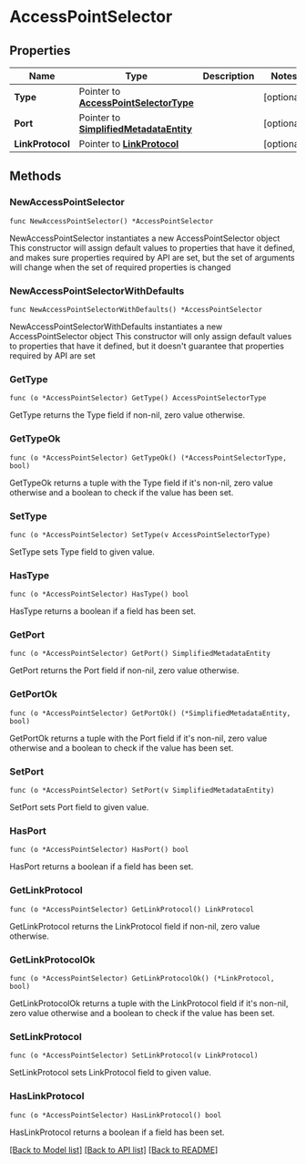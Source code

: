 # AccessPointSelector

## Properties

Name | Type | Description | Notes
------------ | ------------- | ------------- | -------------
**Type** | Pointer to [**AccessPointSelectorType**](AccessPointSelectorType.md) |  | [optional] 
**Port** | Pointer to [**SimplifiedMetadataEntity**](SimplifiedMetadataEntity.md) |  | [optional] 
**LinkProtocol** | Pointer to [**LinkProtocol**](LinkProtocol.md) |  | [optional] 

## Methods

### NewAccessPointSelector

`func NewAccessPointSelector() *AccessPointSelector`

NewAccessPointSelector instantiates a new AccessPointSelector object
This constructor will assign default values to properties that have it defined,
and makes sure properties required by API are set, but the set of arguments
will change when the set of required properties is changed

### NewAccessPointSelectorWithDefaults

`func NewAccessPointSelectorWithDefaults() *AccessPointSelector`

NewAccessPointSelectorWithDefaults instantiates a new AccessPointSelector object
This constructor will only assign default values to properties that have it defined,
but it doesn't guarantee that properties required by API are set

### GetType

`func (o *AccessPointSelector) GetType() AccessPointSelectorType`

GetType returns the Type field if non-nil, zero value otherwise.

### GetTypeOk

`func (o *AccessPointSelector) GetTypeOk() (*AccessPointSelectorType, bool)`

GetTypeOk returns a tuple with the Type field if it's non-nil, zero value otherwise
and a boolean to check if the value has been set.

### SetType

`func (o *AccessPointSelector) SetType(v AccessPointSelectorType)`

SetType sets Type field to given value.

### HasType

`func (o *AccessPointSelector) HasType() bool`

HasType returns a boolean if a field has been set.

### GetPort

`func (o *AccessPointSelector) GetPort() SimplifiedMetadataEntity`

GetPort returns the Port field if non-nil, zero value otherwise.

### GetPortOk

`func (o *AccessPointSelector) GetPortOk() (*SimplifiedMetadataEntity, bool)`

GetPortOk returns a tuple with the Port field if it's non-nil, zero value otherwise
and a boolean to check if the value has been set.

### SetPort

`func (o *AccessPointSelector) SetPort(v SimplifiedMetadataEntity)`

SetPort sets Port field to given value.

### HasPort

`func (o *AccessPointSelector) HasPort() bool`

HasPort returns a boolean if a field has been set.

### GetLinkProtocol

`func (o *AccessPointSelector) GetLinkProtocol() LinkProtocol`

GetLinkProtocol returns the LinkProtocol field if non-nil, zero value otherwise.

### GetLinkProtocolOk

`func (o *AccessPointSelector) GetLinkProtocolOk() (*LinkProtocol, bool)`

GetLinkProtocolOk returns a tuple with the LinkProtocol field if it's non-nil, zero value otherwise
and a boolean to check if the value has been set.

### SetLinkProtocol

`func (o *AccessPointSelector) SetLinkProtocol(v LinkProtocol)`

SetLinkProtocol sets LinkProtocol field to given value.

### HasLinkProtocol

`func (o *AccessPointSelector) HasLinkProtocol() bool`

HasLinkProtocol returns a boolean if a field has been set.


[[Back to Model list]](../README.md#documentation-for-models) [[Back to API list]](../README.md#documentation-for-api-endpoints) [[Back to README]](../README.md)


